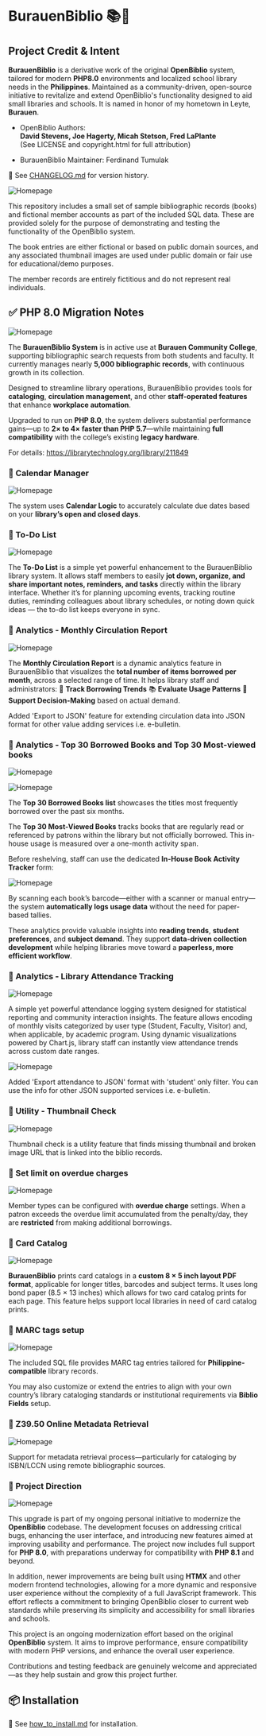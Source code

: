# BurauenBiblio 📚🌴

## Project Credit & Intent

**BurauenBiblio** is a derivative work of the original **OpenBiblio** system, tailored for modern **PHP8.0** environments and localized school library needs in the **Philippines**.
Maintained as a community-driven, open-source initiative to revitalize and extend OpenBiblio's functionality designed to aid small libraries and schools.
It is named in honor of my hometown in Leyte, **Burauen**.

- OpenBiblio Authors:  
  **David Stevens, Joe Hagerty, Micah Stetson, Fred LaPlante**  
  (See LICENSE and copyright.html for full attribution)

- BurauenBiblio Maintainer: Ferdinand Tumulak 

📌 See [CHANGELOG.md](./CHANGELOG.md) for version history.

![Homepage](./readme_assets/opac_system2.webp "BurauenBiblio Homepage")

This repository includes a small set of sample bibliographic records (books) and fictional member accounts as part of the included SQL data.
These are provided solely for the purpose of demonstrating and testing the functionality of the OpenBiblio system.

The book entries are either fictional or based on public domain sources, and any associated thumbnail images are used under public domain or fair use for educational/demo purposes.

The member records are entirely fictitious and do not represent real individuals.

## ✅ PHP 8.0 Migration Notes

![Homepage](./readme_assets/actual_use_case_2.webp "BurauenBiblio Homepage")

The **BurauenBiblio System** is in active use at **Burauen Community College**, supporting bibliographic search requests from both students and faculty. It currently manages nearly **5,000 bibliographic records**, with continuous growth in its collection.

Designed to streamline library operations, BurauenBiblio provides tools for **cataloging**, **circulation management**, and other **staff-operated features** that enhance **workplace automation**.

Upgraded to run on **PHP 8.0**, the system delivers substantial performance gains—up to **2× to 4× faster than PHP 5.7**—while maintaining **full compatibility** with the college’s existing **legacy hardware**.

For details: https://librarytechnology.org/library/211849

### 📌 Calendar Manager

![Homepage](./readme_assets/sample_calendar_image.webp "BurauenBiblio Homepage")

The system uses **Calendar Logic** to accurately calculate due dates based on your **library’s open and closed days**.

### 📝 To-Do List 

![Homepage](./readme_assets/todo_list.webp "BurauenBiblio Homepage")

The **To-Do List** is a simple yet powerful enhancement to the BurauenBiblio library system. It allows staff members to easily **jot down, organize, and share important notes, reminders, and tasks** directly within the library interface. Whether it’s for planning upcoming events, tracking routine duties, reminding colleagues about library schedules, or noting down quick ideas — the to-do list keeps everyone in sync.

### 📝 Analytics - Monthly Circulation Report 

![Homepage](./readme_assets/monthly_circ.webp "BurauenBiblio Homepage")

The **Monthly Circulation Report** is a dynamic analytics feature in BurauenBiblio that visualizes the **total number of items borrowed per month**, across a selected range of time. It helps library staff and administrators: 📅 **Track Borrowing Trends** 📚 **Evaluate Usage Patterns** 🎯 **Support Decision-Making** based on actual demand.

Added 'Export to JSON' feature for extending circulation data into JSON format for other value adding services i.e. e-bulletin.

### 📝 Analytics - Top 30 Borrowed Books and Top 30 Most-viewed books

![Homepage](./readme_assets/sample_borrowed.webp "BurauenBiblio Homepage")

![Homepage](./readme_assets/sample_viewed.webp "BurauenBiblio Homepage")

The **Top 30 Borrowed Books list** showcases the titles most frequently borrowed over the past six months.

The **Top 30 Most-Viewed Books** tracks books that are regularly read or referenced by patrons within the library but not officially borrowed. This in-house usage is measured over a one-month activity span.

Before reshelving, staff can use the dedicated **In-House Book Activity Tracker** form:

![Homepage](./readme_assets/dailytally.webp "BurauenBiblio Homepage")

By scanning each book’s barcode—either with a scanner or manual entry—the system **automatically logs usage data** without the need for paper-based tallies.

These analytics provide valuable insights into **reading trends**, **student preferences**, and **subject demand**. They support **data-driven collection development** while helping libraries move toward a **paperless, more efficient workflow**.

### 📝 Analytics - Library Attendance Tracking

![Homepage](./readme_assets/attendance_tracking.webp "BurauenBiblio Homepage")

A simple yet powerful attendance logging system designed for statistical reporting and community interaction insights. The feature allows encoding of monthly visits categorized by user type (Student, Faculty, Visitor) and, when applicable, by academic program. Using dynamic visualizations powered by Chart.js, library staff can instantly view attendance trends across custom date ranges.

![Homepage](./readme_assets/export_json.webp "BurauenBiblio Homepage")

Added 'Export attendance to JSON' format with 'student' only filter. You can use the info for other JSON supported services i.e. e-bulletin.

### 📝 Utility - Thumbnail Check

![Homepage](./readme_assets/missing_thumbnails.webp "BurauenBiblio Homepage")

Thumbnail check is a utility feature that finds missing thumbnail and broken image URL that is linked into the biblio records.

### 📌 Set limit on overdue charges

![Homepage](./readme_assets/overdue_notice.webp "BurauenBiblio Homepage")

Member types can be configured with **overdue charge** settings. When a patron exceeds the overdue limit accumulated from the penalty/day, they are **restricted** from making additional borrowings.

### 📌 Card Catalog

![Homepage](./images/card_catalog_demo_sample.webp "BurauenBiblio Homepage")

**BurauenBiblio** prints card catalogs in a **custom 8 × 5 inch layout PDF format**, applicable for longer titles, barcodes and subject terms. It uses long bond paper (8.5 × 13 inches) which allows for two card catalog prints for each page. This feature helps support local libraries in need of card catalog prints.

### 📌 MARC tags setup

![Homepage](./readme_assets/MARC_tags_ph.webp "BurauenBiblio Homepage")

The included SQL file provides MARC tag entries tailored for **Philippine-compatible** library records.

You may also customize or extend the entries to align with your own country’s library cataloging standards or institutional requirements via **Biblio Fields** setup.

### 📌 Z39.50 Online Metadata Retrieval

![Homepage](./readme_assets/metadata_retrieval.webp "BurauenBiblio Homepage")

Support for metadata retrieval process—particularly for cataloging by ISBN/LCCN using remote bibliographic sources.

### 🙌 Project Direction

![Homepage](./readme_assets/actual_use_case.webp "BurauenBiblio Homepage")

This upgrade is part of my ongoing personal initiative to modernize the **OpenBiblio** codebase. The development focuses on addressing critical bugs, enhancing the user interface, and introducing new features aimed at improving usability and performance. The project now includes full support for **PHP 8.0**, with preparations underway for compatibility with **PHP 8.1** and beyond.

In addition, newer improvements are being built using **HTMX** and other modern frontend technologies, allowing for a more dynamic and responsive user experience without the complexity of a full JavaScript framework. This effort reflects a commitment to bringing OpenBiblio closer to current web standards while preserving its simplicity and accessibility for small libraries and schools.

This project is an ongoing modernization effort based on the original **OpenBiblio** system. It aims to improve performance, ensure compatibility with modern PHP versions, and enhance the overall user experience.

Contributions and testing feedback are genuinely welcome and appreciated—as they help sustain and grow this project further.

## 📦 Installation

📌 See [how_to_install.md](./how_to_install.md) for installation.
